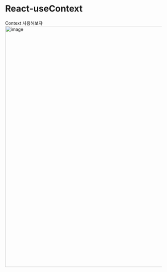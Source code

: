 # React-useContext
Context 사용해보쟈
<img width="774" alt="image" src="https://user-images.githubusercontent.com/82459123/190953240-b95bd993-3933-4279-99f6-d15e9171de69.png">
